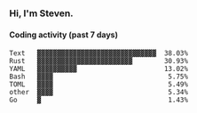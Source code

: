 ### Hi, I'm Steven.

#### Coding activity (past 7 days)
```
Text   ▓▓▓▓▓▓▓▓▓▓▓▓▓▓▓▓▓▓▓▓▓▓▓▓▓▓▓▓▓▓  38.03%
Rust   ▓▓▓▓▓▓▓▓▓▓▓▓▓▓▓▓▓▓▓▓▓▓▓▓        30.93%
YAML   ▓▓▓▓▓▓▓▓▓▓                      13.02%
Bash   ▓▓▓▓                             5.75%
TOML   ▓▓▓▓                             5.49%
other  ▓▓▓▓                             5.34%
Go     ▓                                1.43%
```
